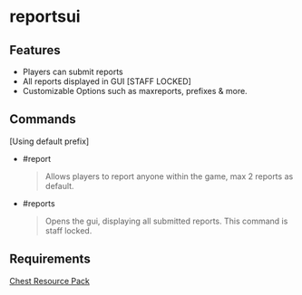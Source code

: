 # reportsui

## Features

- Players can submit reports
- All reports displayed in GUI [STAFF LOCKED]
- Customizable Options such as maxreports, prefixes & more.

## Commands

[Using default prefix]

- #report <player> <reason>
  > Allows players to report anyone within the game, max 2 reports as default.
- #reports
  > Opens the gui, displaying all submitted reports. This command is staff locked.

## Requirements

[Chest Resource Pack](https://github.com/Herobrine643928/Chest-UI/tree/main/RP)
